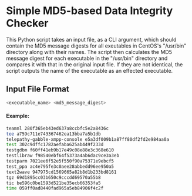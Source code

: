 # Simple MD5-based Data Integrity Checker

This Python script takes an input file, as a CLI argument, which should contain the MD5 message digests for all exeutables in CentOS's "/usr/bin" directory along with their names. The script then calculates the MD5 message digest for each executable in the "/usr/bin" directory and compares it with that in the original input file. If they are not identical, the script outputs the name of the executable as an effected executable. 

## Input File Format
```bash
<executable_name> <md5_message_digest>
```
#### Example:
```bash
teamnl 280f365eb43ed637a8ccbfc5e2a8436c  
tee a759c711e743367462ea13bba7a5b1db  
telepathy-gabble-xmpp-console e5a3df009b1a87ff80df2fd2e984aa0a  
test 302c9dffc1782aefaba625ab449f233d  
testgdbm f60ff41eb9b17e49c08e88e3c368e610  
testlibraw f98540ebf64f5373a4ab6dac9ce3a3eb  
testparm 7021ee6f52e5f550f90a75371e9ebcf5  
test_ppa ac4e795fe3c0aee28abbedd96ee950a5  
text2wave 947975cd1569665a82b8d1b233bd8161  
tgz 69d1895cc03b650c9cccdd69570a55b8  
tic be596c0be1593d521be35ecb66353fa5  
time 059ff0ad8440fad965a5eb84906f4c2f  
```
